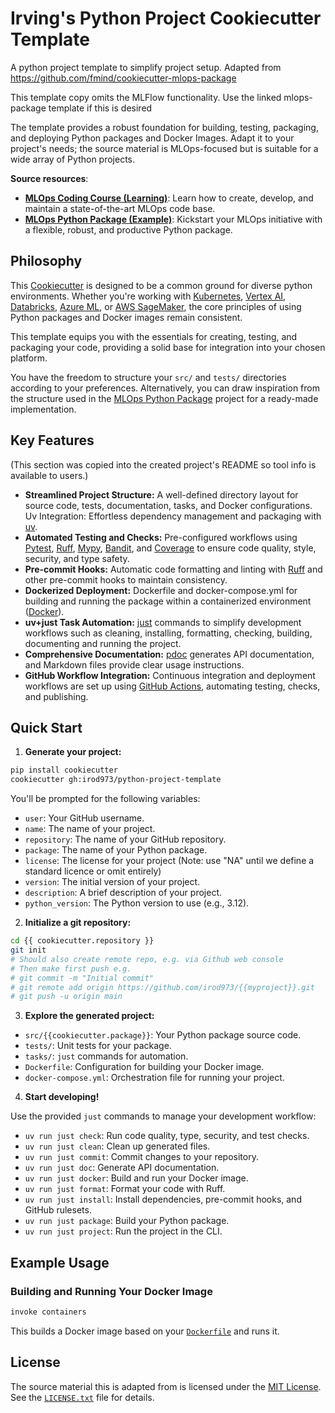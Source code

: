 # Irving's Python Project Cookiecutter Template

A python project template to simplify project setup. Adapted from https://github.com/fmind/cookiecutter-mlops-package

This template copy omits the MLFlow functionality. Use the linked mlops-package template if this is desired 

The template provides a robust foundation for building, testing, packaging, and deploying Python packages and Docker Images. Adapt it to your project's needs; the source material is MLOps-focused but is suitable for a wide array of Python projects.

**Source resources**:
- **[MLOps Coding Course (Learning)](https://mlops-coding-course.fmind.dev/)**: Learn how to create, develop, and maintain a state-of-the-art MLOps code base.
- **[MLOps Python Package (Example)](https://github.com/fmind/mlops-python-package)**: Kickstart your MLOps initiative with a flexible, robust, and productive Python package.

## Philosophy

This [Cookiecutter](https://cookiecutter.readthedocs.io/) is designed to be a common ground for diverse python environments. Whether you're working with [Kubernetes](https://www.kubeflow.org/), [Vertex AI](https://cloud.google.com/vertex-ai), [Databricks](https://www.databricks.com/), [Azure ML](https://azure.microsoft.com/en-us/products/machine-learning), or [AWS SageMaker](https://aws.amazon.com/sagemaker/), the core principles of using Python packages and Docker images remain consistent.

This template equips you with the essentials for creating, testing, and packaging your code, providing a solid base for integration into your chosen platform.

You have the freedom to structure your `src/` and `tests/` directories according to your preferences. Alternatively, you can draw inspiration from the structure used in the [MLOps Python Package](https://github.com/fmind/mlops-python-package) project for a ready-made implementation.

## Key Features

(This section was copied into the created project's README so tool info is available to users.)

* **Streamlined Project Structure:** A well-defined directory layout for source code, tests, documentation, tasks, and Docker configurations.
Uv Integration: Effortless dependency management and packaging with [uv](https://docs.astral.sh/uv/).
* **Automated Testing and Checks:** Pre-configured workflows using [Pytest](https://docs.pytest.org/), [Ruff](https://docs.astral.sh/ruff/), [Mypy](https://mypy.readthedocs.io/), [Bandit](https://bandit.readthedocs.io/), and [Coverage](https://coverage.readthedocs.io/) to ensure code quality, style, security, and type safety.
* **Pre-commit Hooks:** Automatic code formatting and linting with [Ruff](https://docs.astral.sh/ruff/) and other pre-commit hooks to maintain consistency.
* **Dockerized Deployment:** Dockerfile and docker-compose.yml for building and running the package within a containerized environment ([Docker](https://www.docker.com/)).
* **uv+just Task Automation:** [just](https://github.com/casey/just) commands to simplify development workflows such as cleaning, installing, formatting, checking, building, documenting and running the project.
* **Comprehensive Documentation:** [pdoc](https://pdoc.dev/) generates API documentation, and Markdown files provide clear usage instructions.
* **GitHub Workflow Integration:** Continuous integration and deployment workflows are set up using [GitHub Actions](https://github.com/features/actions), automating testing, checks, and publishing.

## Quick Start

1. **Generate your project:**

```bash
pip install cookiecutter
cookiecutter gh:irod973/python-project-template
```

You'll be prompted for the following variables:

- `user`: Your GitHub username.
- `name`: The name of your project.
- `repository`: The name of your GitHub repository.
- `package`: The name of your Python package.
- `license`: The license for your project (Note: use "NA" until we define a standard licence or omit entirely)
- `version`: The initial version of your project.
- `description`: A brief description of your project.
- `python_version`: The Python version to use (e.g., 3.12).

2. **Initialize a git repository:**

```bash
cd {{ cookiecutter.repository }}
git init
# Should also create remote repo, e.g. via Github web console
# Then make first push e.g.
# git commit -m "Initial commit"
# git remote add origin https://github.com/irod973/{{myproject}}.git
# git push -u origin main 
```

3. **Explore the generated project:**

- `src/{{cookiecutter.package}}`: Your Python package source code.
- `tests/`: Unit tests for your package.
- `tasks/`: `just` commands for automation.
- `Dockerfile`: Configuration for building your Docker image.
- `docker-compose.yml`: Orchestration file for running your project.

4. **Start developing!**

Use the provided `just` commands to manage your development workflow:

- `uv run just check`: Run code quality, type, security, and test checks.
- `uv run just clean`: Clean up generated files.
- `uv run just commit`: Commit changes to your repository.
- `uv run just doc`: Generate API documentation.
- `uv run just docker`: Build and run your Docker image.
- `uv run just format`: Format your code with Ruff.
- `uv run just install`: Install dependencies, pre-commit hooks, and GitHub rulesets.
- `uv run just package`: Build your Python package.
- `uv run just project`: Run the project in the CLI.

## Example Usage

### Building and Running Your Docker Image

```bash
invoke containers
```

This builds a Docker image based on your [`Dockerfile`](https://github.com/fmind/cookiecutter-mlops-package/blob/main/%7B%7Bcookiecutter.repository%7D%7D/Dockerfile) and runs it.

## License

The source material this is adapted from is licensed under the [MIT License](https://opensource.org/license/mit). See the [`LICENSE.txt`](https://github.com/fmind/cookiecutter-mlops-package/blob/main/LICENSE.txt) file for details.
